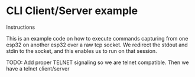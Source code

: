 # CLI Client/Server example

Instructions

This is an example code on how to execute commands capturing from one esp32 on another esp32 over a raw tcp socket. We redirect the stdout and stdin to the socket, and this enables us to run on that session.

TODO:
   Add proper TELNET signaling so we are telnet compatible. Then we have a telnet client/server


